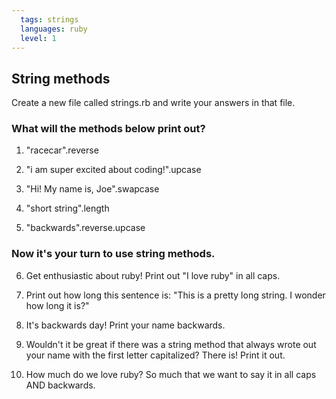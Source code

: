 ```yaml
---
  tags: strings 
  languages: ruby
  level: 1
---
```


## String methods

Create a new file called strings.rb and write your answers in that file.

### What will the methods below print out?

1. "racecar".reverse

2. "i am super excited about coding!".upcase

3. "Hi! My name is, Joe".swapcase

4. "short string".length

5. "backwards".reverse.upcase

### Now it's your turn to use string methods. 

6. Get enthusiastic about ruby! Print out "I love ruby" in all caps.

7. Print out how long this sentence is: "This is a pretty long string. I wonder how long it is?"

8. It's backwards day! Print your name backwards.

9. Wouldn't it be great if there was a string method that always wrote out your name with the first letter capitalized? There is! Print it out. 

10. How much do we love ruby? So much that we want to say it in all caps AND backwards. 